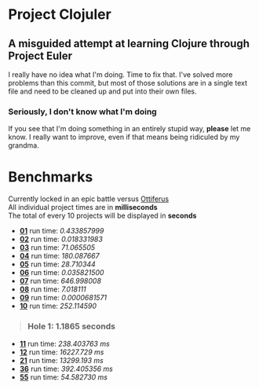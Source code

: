 Project Clojuler
================
A misguided attempt at learning Clojure through Project Euler
-------------------------------------------------------------

I really have no idea what I'm doing. Time to fix that.
I've solved more problems than this commit, but most of those solutions
are in a single text file and need to be cleaned up and put into their
own files.

### Seriously, I don't know what I'm doing

If you see that I'm doing something in an entirely stupid way,
**please** let me know. I really want to improve, even if that means
being ridiculed by my grandma.

Benchmarks
==========

Currently locked in an epic battle versus [Ottiferus](https://github.com/ottiferous/euler)  
All individual project times are in **milliseconds**  
The total of every 10 projects will be displayed in **seconds**  

+ [**01**](http://projecteuler.net/index.php?section=problems&id=1)  run time: *0.433857999*
+ [**02**](http://projecteuler.net/index.php?section=problems&id=2)  run time: *0.018331983*
+ [**03**](http://projecteuler.net/index.php?section=problems&id=3)  run time: *71.065505*
+ [**04**](http://projecteuler.net/index.php?section=problems&id=4)  run time: *180.087667*
+ [**05**](http://projecteuler.net/index.php?section=problems&id=5)  run time: *28.710344*
+ [**06**](http://projecteuler.net/index.php?section=problems&id=6)  run time: *0.035821500*
+ [**07**](http://projecteuler.net/index.php?section=problems&id=7)  run time: *646.998008*
+ [**08**](http://projecteuler.net/index.php?section=problems&id=8)  run time: *7.018111*
+ [**09**](http://projecteuler.net/index.php?section=problems&id=9)  run time: *0.0000681571*
+ [**10**](http://projecteuler.net/index.php?section=problems&id=10) run time: *252.114590*

> ### Hole 1: 1.1865 seconds

+ [**11**](http://projecteuler.net/index.php?section=problems&id=11) run time: *238.403763 ms*
+ [**12**](http://projecteuler.net/index.php?section=problems&id=12) run time: *16227.729 ms*
+ [**21**](http://projecteuler.net/index.php?section=problems&id=21) run time: *13299.193  ms*
+ [**36**](http://projecteuler.net/index.php?section=problems&id=36) run time: *392.405356 ms*
+ [**55**](http://projecteuler.net/index.php?section=problems&id=55) run time: *54.582730  ms*
